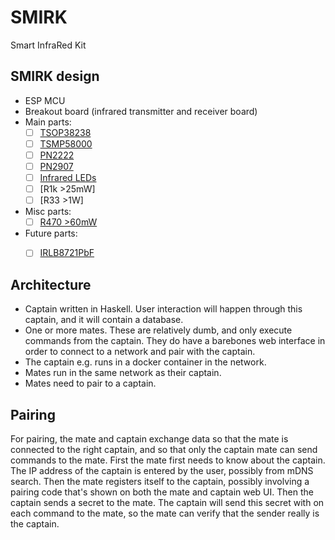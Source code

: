 SMIRK
===

Smart InfraRed Kit

## SMIRK design

- ESP MCU
- Breakout board (infrared transmitter and receiver board)
- Main parts:
  - [ ] [TSOP38238](https://nl.rs-online.com/web/p/products/7085086/)
  - [ ] [TSMP58000](https://nl.rs-online.com/web/p/ir-receivers/7730297)
  - [ ] [PN2222](https://www.adafruit.com/product/3599)
  - [ ] [PN2907](https://www.adafruit.com/product/3599)
  - [ ] [Infrared LEDs](https://www.adafruit.com/product/387)
  - [ ] [R1k >25mW]
  - [ ] [R33 >1W]
- Misc parts:
  - [ ] [R470 >60mW](https://nl.rs-online.com/web/p/products/1251133/)
- Future parts:
  - [ ] [IRLB8721PbF](https://www.adafruit.com/product/355)


## Architecture

- Captain written in Haskell. User interaction will happen through this captain, and it will contain a database.
- One or more mates. These are relatively dumb, and only execute commands from the captain. They do have a barebones web interface in order to connect to a network and pair with the captain.
- The captain e.g. runs in a docker container in the network.
- Mates run in the same network as their captain.
- Mates need to pair to a captain. 

## Pairing

For pairing, the mate and captain exchange data so that the mate is connected to the right captain, and so that only the captain mate can send commands to the mate.
First the mate first needs to know about the captain. The IP address of the captain is entered by the user, possibly from mDNS search.
Then the mate registers itself to the captain, possibly involving a pairing code that's shown on both the mate and captain web UI.
Then the captain sends a secret to the mate. The captain will send this secret with on each command to the mate, so the mate can verify that the sender really is the captain.
